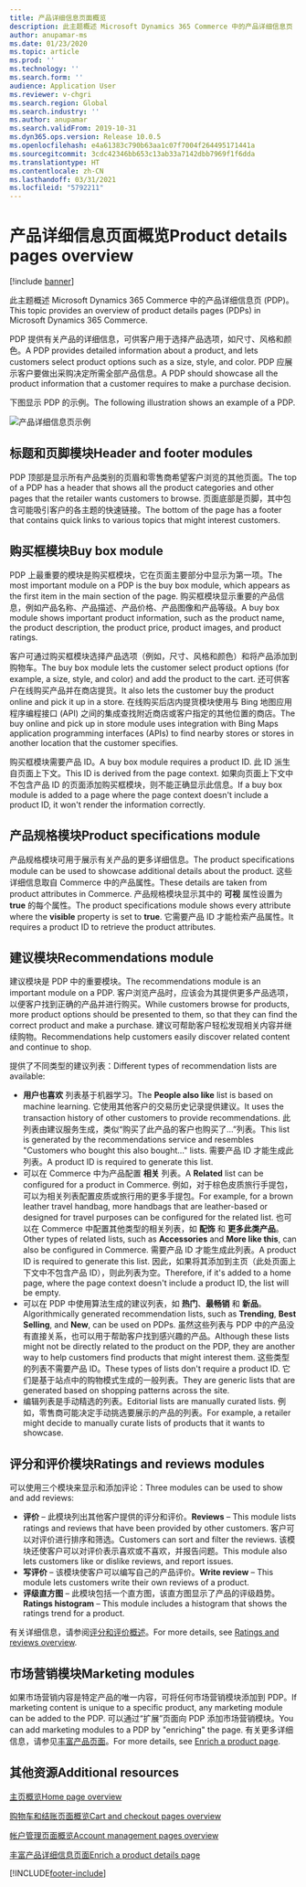 ```yaml
---
title: 产品详细信息页面概览
description: 此主题概述 Microsoft Dynamics 365 Commerce 中的产品详细信息页 (PDP)。
author: anupamar-ms
ms.date: 01/23/2020
ms.topic: article
ms.prod: ''
ms.technology: ''
ms.search.form: ''
audience: Application User
ms.reviewer: v-chgri
ms.search.region: Global
ms.search.industry: ''
ms.author: anupamar
ms.search.validFrom: 2019-10-31
ms.dyn365.ops.version: Release 10.0.5
ms.openlocfilehash: e4a61383c790b63aa1c07f7004f264495171441a
ms.sourcegitcommit: 3cdc42346bb653c13ab33a7142dbb7969f1f6dda
ms.translationtype: HT
ms.contentlocale: zh-CN
ms.lasthandoff: 03/31/2021
ms.locfileid: "5792211"
---
```

# <a name="product-details-pages-overview"></a><span data-ttu-id="97a6e-103">产品详细信息页面概览</span><span class="sxs-lookup"><span data-stu-id="97a6e-103">Product details pages overview</span></span>

[!include [banner](includes/banner.md)]

<span data-ttu-id="97a6e-104">此主题概述 Microsoft Dynamics 365 Commerce 中的产品详细信息页 (PDP)。</span><span class="sxs-lookup"><span data-stu-id="97a6e-104">This topic provides an overview of product details pages (PDPs) in Microsoft Dynamics 365 Commerce.</span></span>

<span data-ttu-id="97a6e-105">PDP 提供有关产品的详细信息，可供客户用于选择产品选项，如尺寸、风格和颜色。</span><span class="sxs-lookup"><span data-stu-id="97a6e-105">A PDP provides detailed information about a product, and lets customers select product options such as a size, style, and color.</span></span> <span data-ttu-id="97a6e-106">PDP 应展示客户要做出采购决定所需全部产品信息。</span><span class="sxs-lookup"><span data-stu-id="97a6e-106">A PDP should showcase all the product information that a customer requires to make a purchase decision.</span></span>

<span data-ttu-id="97a6e-107">下图显示 PDP 的示例。</span><span class="sxs-lookup"><span data-stu-id="97a6e-107">The following illustration shows an example of a PDP.</span></span>

![产品详细信息页示例](./media/pdp.PNG)

## <a name="header-and-footer-modules"></a><span data-ttu-id="97a6e-109">标题和页脚模块</span><span class="sxs-lookup"><span data-stu-id="97a6e-109">Header and footer modules</span></span>

<span data-ttu-id="97a6e-110">PDP 顶部是显示所有产品类别的页眉和零售商希望客户浏览的其他页面。</span><span class="sxs-lookup"><span data-stu-id="97a6e-110">The top of a PDP has a header that shows all the product categories and other pages that the retailer wants customers to browse.</span></span> <span data-ttu-id="97a6e-111">页面底部是页脚，其中包含可能吸引客户的各主题的快速链接。</span><span class="sxs-lookup"><span data-stu-id="97a6e-111">The bottom of the page has a footer that contains quick links to various topics that might interest customers.</span></span>

## <a name="buy-box-module"></a><span data-ttu-id="97a6e-112">购买框模块</span><span class="sxs-lookup"><span data-stu-id="97a6e-112">Buy box module</span></span>

<span data-ttu-id="97a6e-113">PDP 上最重要的模块是购买框模块，它在页面主要部分中显示为第一项。</span><span class="sxs-lookup"><span data-stu-id="97a6e-113">The most important module on a PDP is the buy box module, which appears as the first item in the main section of the page.</span></span> <span data-ttu-id="97a6e-114">购买框模块显示重要的产品信息，例如产品名称、产品描述、产品价格、产品图像和产品等级。</span><span class="sxs-lookup"><span data-stu-id="97a6e-114">A buy box module shows important product information, such as the product name, the product description, the product price, product images, and product ratings.</span></span>

<span data-ttu-id="97a6e-115">客户可通过购买框模块选择产品选项（例如，尺寸、风格和颜色）和将产品添加到购物车。</span><span class="sxs-lookup"><span data-stu-id="97a6e-115">The buy box module lets the customer select product options (for example, a size, style, and color) and add the product to the cart.</span></span> <span data-ttu-id="97a6e-116">还可供客户在线购买产品并在商店提货。</span><span class="sxs-lookup"><span data-stu-id="97a6e-116">It also lets the customer buy the product online and pick it up in a store.</span></span> <span data-ttu-id="97a6e-117">在线购买后店内提货模块使用与 Bing 地图应用程序编程接口 (API) 之间的集成查找附近商店或客户指定的其他位置的商店。</span><span class="sxs-lookup"><span data-stu-id="97a6e-117">The buy online and pick up in store module uses integration with Bing Maps application programming interfaces (APIs) to find nearby stores or stores in another location that the customer specifies.</span></span>

<span data-ttu-id="97a6e-118">购买框模块需要产品 ID。</span><span class="sxs-lookup"><span data-stu-id="97a6e-118">A buy box module requires a product ID.</span></span> <span data-ttu-id="97a6e-119">此 ID 派生自页面上下文。</span><span class="sxs-lookup"><span data-stu-id="97a6e-119">This ID is derived from the page context.</span></span> <span data-ttu-id="97a6e-120">如果向页面上下文中不包含产品 ID 的页面添加购买框模块，则不能正确显示此信息。</span><span class="sxs-lookup"><span data-stu-id="97a6e-120">If a buy box module is added to a page where the page context doesn't include a product ID, it won't render the information correctly.</span></span>

## <a name="product-specifications-module"></a><span data-ttu-id="97a6e-121">产品规格模块</span><span class="sxs-lookup"><span data-stu-id="97a6e-121">Product specifications module</span></span>

<span data-ttu-id="97a6e-122">产品规格模块可用于展示有关产品的更多详细信息。</span><span class="sxs-lookup"><span data-stu-id="97a6e-122">The product specifications module can be used to showcase additional details about the product.</span></span> <span data-ttu-id="97a6e-123">这些详细信息取自 Commerce 中的产品属性。</span><span class="sxs-lookup"><span data-stu-id="97a6e-123">These details are taken from product attributes in Commerce.</span></span> <span data-ttu-id="97a6e-124">产品规格模块显示其中的 **可视** 属性设置为 **true** 的每个属性。</span><span class="sxs-lookup"><span data-stu-id="97a6e-124">The product specifications module shows every attribute where the **visible** property is set to **true**.</span></span> <span data-ttu-id="97a6e-125">它需要产品 ID 才能检索产品属性。</span><span class="sxs-lookup"><span data-stu-id="97a6e-125">It requires a product ID to retrieve the product attributes.</span></span>

## <a name="recommendations-module"></a><span data-ttu-id="97a6e-126">建议模块</span><span class="sxs-lookup"><span data-stu-id="97a6e-126">Recommendations module</span></span>

<span data-ttu-id="97a6e-127">建议模块是 PDP 中的重要模块。</span><span class="sxs-lookup"><span data-stu-id="97a6e-127">The recommendations module is an important module on a PDP.</span></span> <span data-ttu-id="97a6e-128">客户浏览产品时，应该会为其提供更多产品选项，以便客户找到正确的产品并进行购买。</span><span class="sxs-lookup"><span data-stu-id="97a6e-128">While customers browse for products, more product options should be presented to them, so that they can find the correct product and make a purchase.</span></span> <span data-ttu-id="97a6e-129">建议可帮助客户轻松发现相关内容并继续购物。</span><span class="sxs-lookup"><span data-stu-id="97a6e-129">Recommendations help customers easily discover related content and continue to shop.</span></span>

<span data-ttu-id="97a6e-130">提供了不同类型的建议列表：</span><span class="sxs-lookup"><span data-stu-id="97a6e-130">Different types of recommendation lists are available:</span></span>

- <span data-ttu-id="97a6e-131">**用户也喜欢** 列表基于机器学习。</span><span class="sxs-lookup"><span data-stu-id="97a6e-131">The **People also like** list is based on machine learning.</span></span> <span data-ttu-id="97a6e-132">它使用其他客户的交易历史记录提供建议。</span><span class="sxs-lookup"><span data-stu-id="97a6e-132">It uses the transaction history of other customers to provide recommendations.</span></span> <span data-ttu-id="97a6e-133">此列表由建议服务生成，类似“购买了此产品的客户也购买了...”列表。</span><span class="sxs-lookup"><span data-stu-id="97a6e-133">This list is generated by the recommendations service and resembles "Customers who bought this also bought..." lists.</span></span> <span data-ttu-id="97a6e-134">需要产品 ID 才能生成此列表。</span><span class="sxs-lookup"><span data-stu-id="97a6e-134">A product ID is required to generate this list.</span></span>
- <span data-ttu-id="97a6e-135">可以在 Commerce 中为产品配置 **相关** 列表。</span><span class="sxs-lookup"><span data-stu-id="97a6e-135">A **Related** list can be configured for a product in Commerce.</span></span> <span data-ttu-id="97a6e-136">例如，对于棕色皮质旅行手提包，可以为相关列表配置皮质或旅行用的更多手提包。</span><span class="sxs-lookup"><span data-stu-id="97a6e-136">For example, for a brown leather travel handbag, more handbags that are leather-based or designed for travel purposes can be configured for the related list.</span></span> <span data-ttu-id="97a6e-137">也可以在 Commerce 中配置其他类型的相关列表，如 **配饰** 和 **更多此类产品**。</span><span class="sxs-lookup"><span data-stu-id="97a6e-137">Other types of related lists, such as **Accessories** and **More like this**, can also be configured in Commerce.</span></span> <span data-ttu-id="97a6e-138">需要产品 ID 才能生成此列表。</span><span class="sxs-lookup"><span data-stu-id="97a6e-138">A product ID is required to generate this list.</span></span> <span data-ttu-id="97a6e-139">因此，如果将其添加到主页（此处页面上下文中不包含产品 ID），则此列表为空。</span><span class="sxs-lookup"><span data-stu-id="97a6e-139">Therefore, if it's added to a home page, where the page context doesn't include a product ID, the list will be empty.</span></span>
- <span data-ttu-id="97a6e-140">可以在 PDP 中使用算法生成的建议列表，如 **热门**、**最畅销** 和 **新品**。</span><span class="sxs-lookup"><span data-stu-id="97a6e-140">Algorithmically generated recommendation lists, such as **Trending**, **Best Selling**, and **New**, can be used on PDPs.</span></span> <span data-ttu-id="97a6e-141">虽然这些列表与 PDP 中的产品没有直接关系，也可以用于帮助客户找到感兴趣的产品。</span><span class="sxs-lookup"><span data-stu-id="97a6e-141">Although these lists might not be directly related to the product on the PDP, they are another way to help customers find products that might interest them.</span></span> <span data-ttu-id="97a6e-142">这些类型的列表不需要产品 ID。</span><span class="sxs-lookup"><span data-stu-id="97a6e-142">These types of lists don't require a product ID.</span></span> <span data-ttu-id="97a6e-143">它们是基于站点中的购物模式生成的一般列表。</span><span class="sxs-lookup"><span data-stu-id="97a6e-143">They are generic lists that are generated based on shopping patterns across the site.</span></span>
- <span data-ttu-id="97a6e-144">编辑列表是手动精选的列表。</span><span class="sxs-lookup"><span data-stu-id="97a6e-144">Editorial lists are manually curated lists.</span></span> <span data-ttu-id="97a6e-145">例如，零售商可能决定手动挑选要展示的产品的列表。</span><span class="sxs-lookup"><span data-stu-id="97a6e-145">For example, a retailer might decide to manually curate lists of products that it wants to showcase.</span></span>

## <a name="ratings-and-reviews-modules"></a><span data-ttu-id="97a6e-146">评分和评价模块</span><span class="sxs-lookup"><span data-stu-id="97a6e-146">Ratings and reviews modules</span></span>

<span data-ttu-id="97a6e-147">可以使用三个模块来显示和添加评论：</span><span class="sxs-lookup"><span data-stu-id="97a6e-147">Three modules can be used to show and add reviews:</span></span>

- <span data-ttu-id="97a6e-148">**评价** – 此模块列出其他客户提供的评分和评价。</span><span class="sxs-lookup"><span data-stu-id="97a6e-148">**Reviews** – This module lists ratings and reviews that have been provided by other customers.</span></span> <span data-ttu-id="97a6e-149">客户可以对评价进行排序和筛选。</span><span class="sxs-lookup"><span data-stu-id="97a6e-149">Customers can sort and filter the reviews.</span></span> <span data-ttu-id="97a6e-150">该模块还使客户可以对评价表示喜欢或不喜欢，并报告问题。</span><span class="sxs-lookup"><span data-stu-id="97a6e-150">This module also lets customers like or dislike reviews, and report issues.</span></span>
- <span data-ttu-id="97a6e-151">**写评价** – 该模块使客户可以编写自己的产品评价。</span><span class="sxs-lookup"><span data-stu-id="97a6e-151">**Write review** – This module lets customers write their own reviews of a product.</span></span>
- <span data-ttu-id="97a6e-152">**评级直方图** – 此模块包括一个直方图，该直方图显示了产品的评级趋势。</span><span class="sxs-lookup"><span data-stu-id="97a6e-152">**Ratings histogram** – This module includes a histogram that shows the ratings trend for a product.</span></span>

<span data-ttu-id="97a6e-153">有关详细信息，请参阅[评分和评价概述](ratings-reviews-overview.md)。</span><span class="sxs-lookup"><span data-stu-id="97a6e-153">For more details, see [Ratings and reviews overview](ratings-reviews-overview.md).</span></span>

## <a name="marketing-modules"></a><span data-ttu-id="97a6e-154">市场营销模块</span><span class="sxs-lookup"><span data-stu-id="97a6e-154">Marketing modules</span></span>

<span data-ttu-id="97a6e-155">如果市场营销内容是特定产品的唯一内容，可将任何市场营销模块添加到 PDP。</span><span class="sxs-lookup"><span data-stu-id="97a6e-155">If marketing content is unique to a specific product, any marketing module can be added to the PDP.</span></span> <span data-ttu-id="97a6e-156">可以通过“扩展”页面向 PDP 添加市场营销模块。</span><span class="sxs-lookup"><span data-stu-id="97a6e-156">You can add marketing modules to a PDP by "enriching" the page.</span></span> <span data-ttu-id="97a6e-157">有关更多详细信息，请参见[丰富产品页面](enrich-product-page.md)。</span><span class="sxs-lookup"><span data-stu-id="97a6e-157">For more details, see [Enrich a product page](enrich-product-page.md).</span></span>

## <a name="additional-resources"></a><span data-ttu-id="97a6e-158">其他资源</span><span class="sxs-lookup"><span data-stu-id="97a6e-158">Additional resources</span></span>

[<span data-ttu-id="97a6e-159">主页概览</span><span class="sxs-lookup"><span data-stu-id="97a6e-159">Home page overview</span></span>](quick-tour-home-page.md)

[<span data-ttu-id="97a6e-160">购物车和结账页面概览</span><span class="sxs-lookup"><span data-stu-id="97a6e-160">Cart and checkout pages overview</span></span>](quick-tour-cart-checkout.md)

[<span data-ttu-id="97a6e-161">帐户管理页面概览</span><span class="sxs-lookup"><span data-stu-id="97a6e-161">Account management pages overview</span></span>](quick-tour-account-management.md)

[<span data-ttu-id="97a6e-162">丰富产品详细信息页面</span><span class="sxs-lookup"><span data-stu-id="97a6e-162">Enrich a product details page</span></span>](enrich-product-page.md)


[!INCLUDE[footer-include](../includes/footer-banner.md)]
